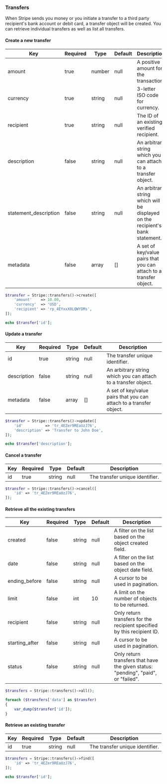 ### Transfers

When Stripe sends you money or you initiate a transfer to a third party recipient's bank account or debit card, a transfer object will be created. You can retrieve individual transfers as well as list all transfers.

#### Create a new transfer

Key                   | Required | Type   | Default | Description
--------------------- | -------- | ------ | ------- | --------------------------
amount                | true     | number | null    | A positive amount for the transaction.
currency              | true     | string | null    | 3-letter ISO code for currency.
recipient             | true     | string | null    | The ID of an existing, verified recipient.
description           | false    | string | null    | An arbitrary string which you can attach to a transfer object.
statement_description | false    | string | null    | An arbitrary string which will be displayed on the recipient's bank statement.
metadata              | false    | array  | []      | A set of key/value pairs that you can attach to a transfer object.

```php
$transfer = Stripe::transfers()->create([
	'amount'    => 10.00,
	'currency'  => 'USD',
	'recipient' => 'rp_4EYxxX0LQWYDMs',
]);

echo $transfer['id'];
```

#### Update a transfer

Key         | Required | Type    | Default | Description
----------- | -------- | ------- | ------- | -----------------------------------
id          | true     | string  | null    | The transfer unique identifier.
description | false    | string  | null    | An arbitrary string which you can attach to a transfer object.
metadata    | false    | array   | []      | A set of key/value pairs that you can attach to a transfer object.

```php
$transfer = Stripe::transfers()->update([
	'id'          => 'tr_4EZer9REaUzJ76',
	'description' => 'Transfer to John Doe',
]);

echo $transfer['description'];
```

#### Cancel a transfer

Key | Required | Type    | Default | Description
--- | -------- | ------- | ------- | -------------------------------------------
id  | true     | string  | null    | The transfer unique identifier.

```php
$transfer = Stripe::transfers()->cancel([
	'id' => 'tr_4EZer9REaUzJ76',
]);
```

#### Retrieve all the existing transfers

Key            | Required | Type   | Default | Description
-------------- | -------- | ------ | ------- | ---------------------------------
created        | false    | string | null    | A filter on the list based on the object created field.
date           | false    | string | null    | A filter on the list based on the object date field.
ending_before  | false    | string | null    | A cursor to be used in pagination.
limit          | false    | int    | 10      | A limit on the number of objects to be returned.
recipient      | false    | string | null    | Only return transfers for the recipient specified by this recipient ID.
starting_after | false    | string | null    | A cursor to be used in pagination.
status         | false    | string | null    | Only return transfers that have the given status: "pending", "paid", or "failed".

```php
$transfers = Stripe::transfers()->all();

foreach ($transfers['data'] as $transfer)
{
	var_dump($transfer['id']);
}
```

#### Retrieve an existing transfer

Key | Required | Type   | Default | Description
--- | -------- | ------ | ------- | --------------------------------------------
id  | true     | string | null    | The transfer unique identifier.

```php
$transfers = Stripe::transfers()->find([
	'id' => 'tr_4EZer9REaUzJ76',
]);

echo $transfer['id'];
```
